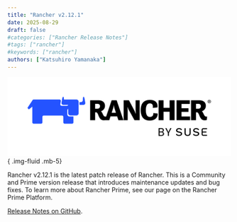```yaml
---
title: "Rancher v2.12.1"
date: 2025-08-29
draft: false
#categories: ["Rancher Release Notes"]
#tags: ["rancher"]
#keywords: ["rancher"]
authors: ["Katsuhiro Yamanaka"]
---
```


![Rancher](logo-rancher.png)
{ .img-fluid .mb-5}

Rancher v2.12.1 is the latest patch release of Rancher. This is a Community and Prime version release that introduces maintenance updates and bug fixes. To learn more about Rancher Prime, see our page on the Rancher Prime Platform.


[Release Notes on GitHub](https://github.com/rancher/rancher/releases).
